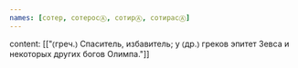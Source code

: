 ```yaml
---
names: [сотер, сотеросⒶ, сотирⒶ, сотирасⒶ]
---
```

content: [["⦅греч.⦆ Спаситель, избавитель; у ⦅др.⦆ греков эпитет Зевса и некоторых других богов Олимпа."]]
